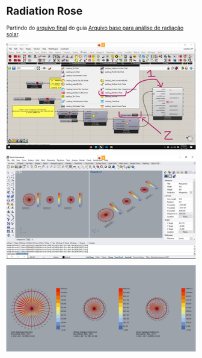 # Radiation Rose

Partindo do [arquivo final](./radiation_01.gh) do guia [Arquivo base para análise de radiação solar](./radiation.md).

![img rad rose](./radiation_08.jpg)



![img rad rose](./radiation_09.jpg)



![img rad rose](./radiation_10.jpg)

